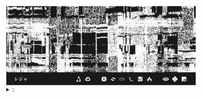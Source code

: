<img src="./banner.png">
<details><summary> :: </summary>
<!--START_SECTION:waka-->

```
From: 09 August 2024 - To: 30 November 2024

Total Time: 760 hrs 34 mins

Python                     236 hrs 38 mins ///////------------------   29.02 %
PHP                        156 hrs 51 mins /////--------------------   19.24 %
Other                      54 hrs 48 mins  //-----------------------   06.72 %
```

<!--END_SECTION:waka-->
</details>
